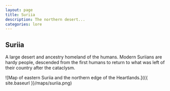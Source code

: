 ```yaml
---
layout: page
title: Suriia
description: The northern desert...
categories: lore
---
```

## Suriia

A large desert and ancestry homeland of the humans. Modern Suriians are hardy people, descended from the first humans to return to what was left of their country after the cataclysm.

![Map of eastern Suriia and the northern edge of the Heartlands.]({{ site.baseurl }}/maps/suriia.png)
